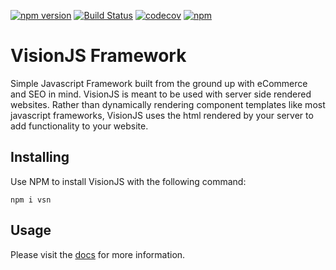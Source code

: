 [![npm version](https://badge.fury.io/js/vsn.svg)](https://badge.fury.io/js/vsn) [![Build Status](https://travis-ci.org/malero/vsn.svg?branch=master)](https://travis-ci.org/malero/vsn) [![codecov](https://codecov.io/gh/malero/vsn/branch/master/graph/badge.svg)](https://codecov.io/gh/malero/vsn) [![npm](https://img.shields.io/npm/dw/vsn.svg)]()

# VisionJS Framework

Simple Javascript Framework built from the ground up with eCommerce and SEO in mind. VisionJS is meant to be used with server side rendered websites. Rather than dynamically rendering component templates like most javascript frameworks, VisionJS uses the html rendered by your server to add functionality to your website.

## Installing 
Use NPM to install VisionJS with the following command:

    npm i vsn


## Usage

Please visit the [docs](https://vsnjs.org) for more information.
